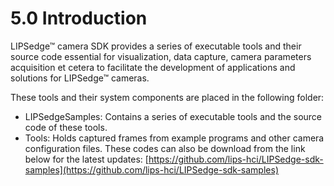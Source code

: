 # 5.0 Introduction

LIPSedge™ camera SDK provides a series of executable tools and their source code essential for visualization, data capture, camera parameters acquisition et cetera to facilitate the development of applications and solutions for LIPSedge™ cameras.&#x20;

These tools and their system components are placed in the following folder:

* LIPSedgeSamples: Contains a series of executable tools and the source code of these tools.
* Tools: Holds captured frames from example programs and other camera configuration files. These codes can also be download from the link below for the latest updates: [https://github.com/lips-hci/LIPSedge-sdk-samples](https://github.com/lips-hci/LIPSedge-sdk-samples)
